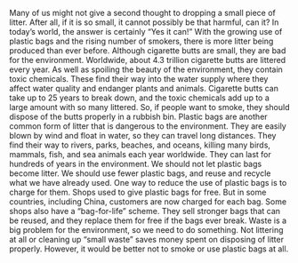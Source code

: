 Many of us might not give a second thought to dropping a small piece of litter. After all, if it is so small, it cannot possibly be that harmful, can it? In today’s world, the answer is certainly “Yes it can!” With the growing use of plastic bags and the rising number of smokers, there is more litter being produced than ever before.
Although cigarette butts are small, they are bad for the environment. Worldwide, about 4.3 trillion cigarette butts are littered every year. As well as spoiling the beauty of the environment, they contain toxic chemicals. These find their way into the water supply where they affect water quality and endanger plants and animals. Cigarette butts can take up to 25 years to break down, and the toxic chemicals add up to a large amount with so many littered. So, if people want to smoke, they should dispose of the butts properly in a rubbish bin.
Plastic bags are another common form of litter that is dangerous to the environment. They are easily blown by wind and float in water, so they can travel long distances. They find their way to rivers, parks, beaches, and oceans, killing many birds, mammals, fish, and sea animals each year worldwide. They can last for hundreds of years in the environment. We should not let plastic bags become litter. We should use fewer plastic bags, and reuse and recycle what we have already used.
One way to reduce the use of plastic bags is to charge for them. Shops used to give plastic bags for free. But in some countries, including China, customers are now charged for each bag. Some shops also have a “bag-for-life” scheme. They sell stronger bags that can be reused, and they replace them for free if the bags ever break.
Waste is a big problem for the environment, so we need to do something. Not littering at all or cleaning up “small waste” saves money spent on disposing of litter properly. However, it would be better not to smoke or use plastic bags at all.
